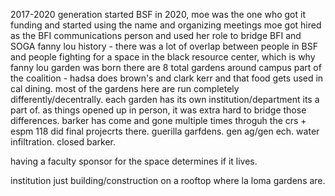 2017-2020 generation started BSF
in 2020, moe was the one who got it funding and started using the name and organizing meetings
moe got hired as the BFI communications person and used her role to bridge BFI and SOGA
fanny lou history - there was a lot of overlap between people in BSF and people fighting for a space in the black resource center, which is why fanny lou garden was born
there are 8 total gardens around campus part of the coalition - hadsa does brown's and clark kerr and that food gets used in cal dining. most of the gardens here are run completely differently/decentrally. 
each garden has its own institution/department its a part of. as things opened up in person, it was extra hard to bridge those differences.
	barker has come and gone multiple times throguh the crs + espm 118 did final projecrts there. guerilla garfdens. 
	gen ag/gen ech. water infiltration. closed barker. 

having a faculty sponsor for the space determines if it lives. 


institution just building/construction on a rooftop where la loma gardens are. 